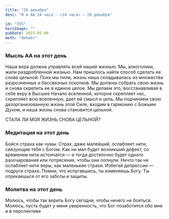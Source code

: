 ```yaml
---
title: "20 декабря"
desc: "Я и АА 24 часа - «24 часа» — 20 декабря"

id: "355"
heroImage: ""
pubDate: 2023-05-04
moth: "dekabr"
---
```


### Мысль АА на этот день

Наша вера должна управлять всей нашей жизнью. Мы, алкоголики, жили
раздробленной жизнью. Нам пришлось найти способ сделать ее снова цельной. Пока
мы пили, жизнь наша складывалась из множества разрозненных и бессвязных
осколков. Мы должны собрать свою жизнь и снова скрепить ее в единое целое. Мы
делаем это, восстанавливая в себе веру в Высшее Начало вселенной, которое
скрепляет нас, скрепляет всю вселенную, дает ей смысл и цель. Мы подчиняем
свою дезорганизованную жизнь этой Силе, входим в гармонию с Божьим Духом, и
наша жизнь снова становится цельной.

СТАЛА ЛИ МОЯ ЖИЗНЬ СНОВА ЦЕЛЬНОЙ?

### Медитация на этот день

Бойся страха как чумы. Страх, даже малейший, ослабляет нити, связующие тебя с
Богом. Как ни мал будет возникший дефект, со временем нити истончатся — и
тогда достаточно будет одного разочарования или потрясения, чтобы они лопнули.
Ничто так не ослабляет нити веры, как маленькие страхи. Избегай депрессии —
подруги страха. Помни, что испугавшись, ты изменяешь Богу. Ты отрекаешься от
его заботы и защиты.

### Молитва на этот день

Молюсь, чтобы так верить Богу сегодня, чтобы ничего не бояться. Молюсь, пусть
будет у меня уверенность, что Бог позаботится обо мне и в перспективе
